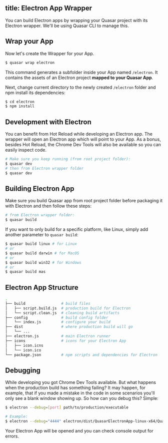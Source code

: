 title: Electron App Wrapper
---
You can build Electron apps by wrapping your Quasar project with its Electron wrapper. We'll be using Quasar CLI to manage this.

## Wrap your App
Now let's create the Wrapper for your App.
``` bash
$ quasar wrap electron
```

This command generates a subfolder inside your App named `/electron`. It contains the assets of an Electron project **mapped to your Quasar App**.

Next, change current directory to the newly created `/electron` folder and npm install its dependencies:

``` bash
$ cd electron
$ npm install
```

## Development with Electron
You can benefit from Hot Reload while developing an Electron app. The wrapper will open an Electron app which will point to your App. As a bonus, besides Hot Reload, the Chrome Dev Tools will also be available so you can easily inspect code.

``` bash
# Make sure you keep running (from root project folder):
$ quasar dev
# then from Electron wrapper folder
$ quasar dev
```

## Building Electron App
Make sure you build Quasar app from root project folder before packaging it with Electron and then follow these steps:

``` bash
# from Electron wrapper folder:
$ quasar build
```

If you want to only build for a specific platform, like Linux, simply add another parameter to `quasar build`:
``` bash
$ quasar build linux # for Linux
# or
$ quasar build darwin # for MacOS
# or
$ quasar build win32 # for Windows
# or
$ quasar build mas
```

## Electron App Structure

``` bash
.
├── build                # build files
│   ├── script.build.js  # production build for Electron
│   └── script.clean.js  # cleaning build artifacts
├── config               # build config folder
│   └── index.js         # configure your build
├── dist                 # where production build will go
│   └── ...
├── electron.js          # main Electron runner
├── icons                # icons for your Electron App
│   ├── icon.icns
│   └── icon.ico
└── package.json         # npm scripts and dependencies for Electron
```

## Debugging
While developing you got Chrome Dev Tools available. But what happens when the production build has something failing? It may happen, for example, that if you made a mistake in the code in some scenarios you'll only see a blank window showing up. So how can you debug this? Simple:

``` bash
$ electron --debug=[port] path/to/production/executable

# Example:
$ electron --debug="4444" electron/dist/QuasarElectronApp-linux-x64/QuasarElectronApp
```

Your Electron App will be opened and you can check console output for errors.
